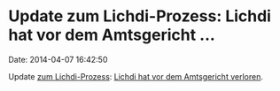 Update zum Lichdi-Prozess: Lichdi hat vor dem Amtsgericht \...
==============================================================

Date: 2014-04-07 16:42:50

Update [zum Lichdi-Prozess](http://blog.fefe.de/?ts=adc7f06d): [Lichdi
hat vor dem Amtsgericht
verloren](http://www.sz-online.de/nachrichten/lichdi-verurteilt-2813285.html).
